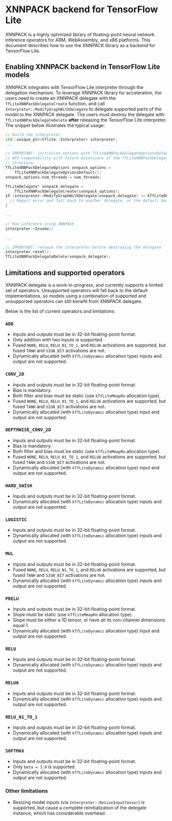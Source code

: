 # XNNPACK backend for TensorFlow Lite

XNNPACK is a highly optimized library of floating-point neural network inference
operators for ARM, WebAssembly, and x86 platforms. This document describes how
to use the XNNPACK library as a backend for TensorFlow Lite.

## Enabling XNNPACK backend in TensorFlow Lite models

XNNPACK integrates with TensorFlow Lite interpreter through the delegation
mechanism. To leverage XNNPACK library for acceleration, the users need to
create an XNNPACK delegate with the `TfLiteXNNPackDelegateCreate` function, and
call `Interpreter::ModifyGraphWithDelegate` to delegate supported parts of the
model to the XNNPACK delegate. The users must destroy the delegate with
`TfLiteXNNPackDelegateDelete` **after** releasing the TensorFlow Lite
interpreter. The snippet below illustrates the typical usage:

```c++
// Build the interpreter
std::unique_ptr<tflite::Interpreter> interpreter;
...

// IMPORTANT: initialize options with TfLiteXNNPackDelegateOptionsDefault() for
// API-compatibility with future extensions of the TfLiteXNNPackDelegateOptions
// structure.
TfLiteXNNPackDelegateOptions xnnpack_options =
    TfLiteXNNPackDelegateOptionsDefault();
xnnpack_options.num_threads = num_threads;

TfLiteDelegate* xnnpack_delegate =
    TfLiteXNNPackDelegateCreate(&xnnpack_options);
if (interpreter->ModifyGraphWithDelegate(xnnpack_delegate) != kTfLiteOk) {
  // Report error and fall back to another delegate, or the default backend
}

...

// Run inference using XNNPACK
interpreter->Invoke()

...

// IMPORTANT: release the interpreter before destroying the delegate
interpreter.reset();
TfLiteXNNPackDelegateDelete(xnnpack_delegate);
```

## Limitations and supported operators

XNNPACK delegate is a work-in-progress, and currently supports a limited set of
operators. Unsupported operators will fall back to the default implementations,
so models using a combination of supported and unsupported operators can still
benefit from XNNPACK delegate.

Below is the list of current operators and limitations:

### `ADD`

- Inputs and outputs must be in 32-bit floating-point format.
- Only addition with two inputs is supported.
- Fused `NONE`, `RELU`, `RELU_N1_TO_1`, and `RELU6` activations are supported,
  but fused `TANH` and `SIGN_BIT` activations are not.
- Dynamically allocated (with `kTfLiteDynamic` allocation type) inputs and
  output are not supported.

### `CONV_2D`

- Inputs and outputs must be in 32-bit floating-point format.
- Bias is mandatory.
- Both filter and bias must be static (use `kTfLiteMmapRo` allocation type).
- Fused `NONE`, `RELU`, `RELU_N1_TO_1`, and `RELU6` activations are supported,
  but fused `TANH` and `SIGN_BIT` activations are not.
- Dynamically allocated (with `kTfLiteDynamic` allocation type) input and output
  are not supported.

### `DEPTHWISE_CONV_2D`

- Inputs and outputs must be in 32-bit floating-point format.
- Bias is mandatory.
- Both filter and bias must be static (use `kTfLiteMmapRo` allocation type).
- Fused `NONE`, `RELU`, `RELU_N1_TO_1`, and `RELU6` activations are supported,
  but fused `TANH` and `SIGN_BIT` activations are not.
- Dynamically allocated (with `kTfLiteDynamic` allocation type) input and output
  are not supported.

### `HARD_SWISH`

- Inputs and outputs must be in 32-bit floating-point format.
- Dynamically allocated (with `kTfLiteDynamic` allocation type) inputs and
  output are not supported.

### `LOGISTIC`

- Inputs and outputs must be in 32-bit floating-point format.
- Dynamically allocated (with `kTfLiteDynamic` allocation type) inputs and
  output are not supported.

### `MUL`

- Inputs and outputs must be in 32-bit floating-point format.
- Fused `NONE`, `RELU`, `RELU_N1_TO_1`, and `RELU6` activations are supported,
  but fused `TANH` and `SIGN_BIT` activations are not.
- Dynamically allocated (with `kTfLiteDynamic` allocation type) inputs and
  output are not supported.

### `PRELU`

- Inputs and outputs must be in 32-bit floating-point format.
- Slope must be static (use `kTfLiteMmapRo` allocation type).
- Slope must be either a 1D tensor, or have all its non-channel dimensions
  equal 1.
- Dynamically allocated (with `kTfLiteDynamic` allocation type) input and output
  are not supported.

### `RELU`

- Inputs and outputs must be in 32-bit floating-point format.
- Dynamically allocated (with `kTfLiteDynamic` allocation type) inputs and
  output are not supported.

### `RELU6`

- Inputs and outputs must be in 32-bit floating-point format.
- Dynamically allocated (with `kTfLiteDynamic` allocation type) inputs and
  output are not supported.

### `RELU_N1_TO_1`

- Inputs and outputs must be in 32-bit floating-point format.
- Dynamically allocated (with `kTfLiteDynamic` allocation type) inputs and
  output are not supported.

### `SOFTMAX`

- Inputs and outputs must be in 32-bit floating-point format.
- Only `beta = 1.0` is supported.
- Dynamically allocated (with `kTfLiteDynamic` allocation type) inputs and
  output are not supported.

### Other limitations

- Resizing model inputs (via `Interpreter::ResizeInputTensor`) is supported, but
  cause a complete reinitialization of the delegate instance, which has
  considerable overhead.
